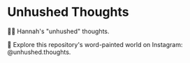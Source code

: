 # Unhushed Thoughts

✍🏻 Hannah's "unhushed" thoughts.

🍃 Explore this repository's word-painted world on Instagram: @unhushed.thoughts. 
